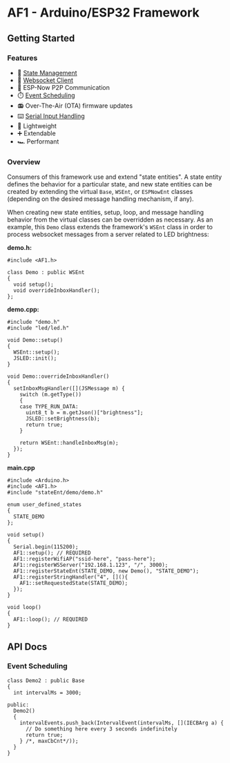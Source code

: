 # AF1 - Arduino/ESP32 Framework

## Getting Started

### Features

- :trident: [State Management](#overview)
- :electric_plug: [Websocket Client](#overview)
- :handshake: ESP-Now P2P Communication
- :stopwatch: [Event Scheduling](#event-scheduling)
- :radio: Over-The-Air (OTA) firmware updates
- :keyboard: [Serial Input Handling](#overview)
- :leaves: Lightweight
- :heavy_plus_sign: Extendable
- :racing_car: Performant

### Overview

Consumers of this framework use and extend "state entities". A state entity defines the behavior for a particular state, and new state entities can be created by extending the virtual `Base`, `WSEnt`, or `ESPNowEnt` classes (depending on the desired message handling mechanism, if any).

When creating new state entities, setup, loop, and message handling behavior from the virtual classes can be overridden as necessary. As an example, this `Demo` class extends the framework's `WSEnt` class in order to process websocket messages from a server related to LED brightness:

**demo.h:**

```
#include <AF1.h>

class Demo : public WSEnt
{
  void setup();
  void overrideInboxHandler();
};
```

**demo.cpp:**

```
#include "demo.h"
#include "led/led.h"

void Demo::setup()
{
  WSEnt::setup();
  JSLED::init();
}

void Demo::overrideInboxHandler()
{
  setInboxMsgHandler([](JSMessage m) {
    switch (m.getType())
    {
    case TYPE_RUN_DATA:
      uint8_t b = m.getJson()["brightness"];
      JSLED::setBrightness(b);
      return true;
    }

    return WSEnt::handleInboxMsg(m);
  });
}
```

**main.cpp**

```
#include <Arduino.h>
#include <AF1.h>
#include "stateEnt/demo/demo.h"

enum user_defined_states
{
  STATE_DEMO
};

void setup()
{
  Serial.begin(115200);
  AF1::setup(); // REQUIRED
  AF1::registerWifiAP("ssid-here", "pass-here");
  AF1::registerWSServer("192.168.1.123", "/", 3000);
  AF1::registerStateEnt(STATE_DEMO, new Demo(), "STATE_DEMO");
  AF1::registerStringHandler("4", [](){
    AF1::setRequestedState(STATE_DEMO);
  });
}

void loop()
{
  AF1::loop(); // REQUIRED
}

```

## API Docs

### Event Scheduling

```
class Demo2 : public Base
{
  int intervalMs = 3000;

public:
  Demo2()
  {
    intervalEvents.push_back(IntervalEvent(intervalMs, [](IECBArg a) {
      // Do something here every 3 seconds indefinitely
      return true;
    } /*, maxCbCnt*/));
  }
}
```
